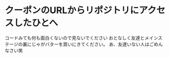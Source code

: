 # クーポンのURLからリポジトリにアクセスしたひとへ
コードみても何も面白くないので見ないでください
おとなしく友達とメインステージの裏にじゃがバターを買いにきてください。
あ、友達いない人はごめんなさい笑
